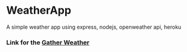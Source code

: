 # WeatherApp
A simple weather app using express, nodejs, openweather api, heroku

### Link for the [Gather Weather](https://gather-weather-nodejs.herokuapp.com/)
